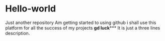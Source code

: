 # Hello-world
Just another repository
Am getting started to using github
i shall use this platform for all the success of my projects
******gd luck*********
It is just a three lines description.
